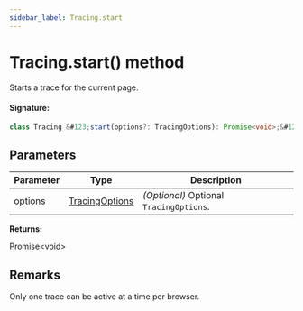 ```yaml
---
sidebar_label: Tracing.start
---
```


# Tracing.start() method

Starts a trace for the current page.

#### Signature:

```typescript
class Tracing &#123;start(options?: TracingOptions): Promise<void>;&#125;
```

## Parameters

| Parameter | Type                                            | Description                                        |
| --------- | ----------------------------------------------- | -------------------------------------------------- |
| options   | [TracingOptions](./puppeteer.tracingoptions.md) | _(Optional)_ Optional <code>TracingOptions</code>. |

**Returns:**

Promise&lt;void&gt;

## Remarks

Only one trace can be active at a time per browser.
